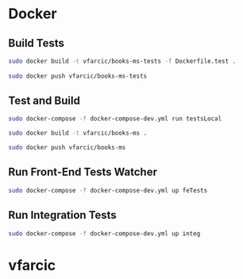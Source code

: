 Docker
============

Build Tests
-----------

```bash
sudo docker build -t vfarcic/books-ms-tests -f Dockerfile.test .
    
sudo docker push vfarcic/books-ms-tests
```

Test and Build
--------------

```bash
sudo docker-compose -f docker-compose-dev.yml run testsLocal

sudo docker build -t vfarcic/books-ms .

sudo docker push vfarcic/books-ms
```

Run Front-End Tests Watcher
---------------------------

```bash
sudo docker-compose -f docker-compose-dev.yml up feTests
```

Run Integration Tests
---------------------

```bash
sudo docker-compose -f docker-compose-dev.yml up integ
```

# vfarcic
